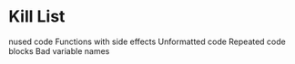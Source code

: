 Kill List
=========
nused code
Functions with side effects
Unformatted code
Repeated code blocks
Bad variable names
